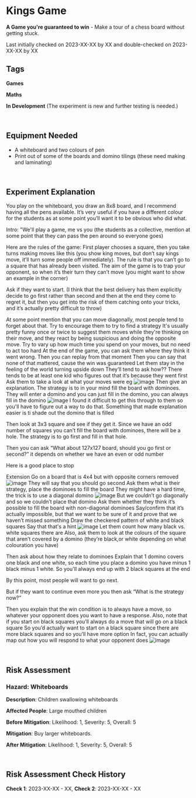 # Kings Game

**A Game you're guaranteed to win** - Make a tour of a chess board without getting stuck.

Last initially checked on 2023-XX-XX by XX and double-checked on 2023-XX-XX by XX

## Tags
<!--- Start Tags (DO NOT REMOVE THIS COMMENT) --->

**Games**

**Maths**

**In Development** (The experiment is new and further testing is needed.)

<!--- End Tags (DO NOT REMOVE THIS COMMENT) --->

<br/>

## Equipment Needed 
- A whiteboard and two colours of pen
- Print out of some of the boards and domino tilings (these need making and laminating)
<br/>

## Experiment Explanation 
You play on the whiteboard, you draw an 8x8 board, and I recommend having all the pens available. It’s very useful if you have a different colour for the students as at some point you’ll want it to be obvious who did what.

Intro: "We'll play a game, me vs you (the students as a collective, mention at some point that they can pass the pen around so everyone goes)

Here are the rules of the game: First player chooses a square, then you take turns making moves like this (you show king moves, but don’t say kings move, it’ll turn some people off immediately). The rule is that you can’t go to a square that has already been visited. The aim of the game is to trap your opponent, so when it’s their turn they can’t move (you might want to show an example in the corner)

Ask if they want to start. (I think that the best delivery has them explicitly decide to go first rather than second and then at the end they come to regret it, but then you get into the risk of them catching onto your tricks, and it’s actually pretty difficult to throw)

At some point mention that you can move diagonally, most people tend to forget about that.
Try to encourage them to try to find a strategy
It's usually pretty funny once or twice to suggest them moves while they're thinking on their move, and they react by being suspicious and doing the opposite move.
Try to vary up how much time you spend on your moves, but no need to act too hard
At the end of the game, you can ask them where they think it went wrong. Then you can replay from that moment
Then you can say that none of that mattered, cause the win was guaranteed
Let them stay in the feeling of the world turning upside down
They’ll tend to ask how?? There tends to be at least one kid who figures out that it’s because they went first
Ask them to take a look at what your moves were eg
![image](https://github.com/Cambridge-Hands-On-Science/Experiments/assets/13450866/7de4ce5a-0237-42ed-bf0a-c8b69a3351c4)
Then give an explanation. 
The strategy is to in your mind fill the board with dominoes. They will enter a domino and you can just fill in the domino, you can always fill in the domino
![image](https://github.com/Cambridge-Hands-On-Science/Experiments/assets/13450866/d1f7fef7-0890-45e0-b60d-555c5655be06)
I found it difficult to get this through to them so you'll have to figure out a way to do that. Something that made explanation easier is ti shade out the domino that is filled

Then look at 3x3 square and see if they get it. Since we have an odd number of squares you can’t fill the board with dominoes, there will be a hole. The strategy is to go first and fill in that hole.

Then you can ask “What about 127x127 board, should you go first or second?” it depends on whether we have an even or odd number

Here is a good place to stop

Extension
Go on a board that is 4x4 but with opposite corners removed
![image](https://github.com/Cambridge-Hands-On-Science/Experiments/assets/13450866/0dd3026e-e391-46e2-9169-9b1b5cc01580)
They will say that you should go second
Ask them what is their strategy, place the dominoes to fill the board
They might have a hard time, the trick is to use a diagonal domino
![image](https://github.com/Cambridge-Hands-On-Science/Experiments/assets/13450866/6d6025af-e33f-4509-8087-1c1db5c9acc1)
But we couldn’t go diagonally and so we couldn’t place that domino
Ask them whether they think it’s possible to fill the board with non-diagonal dominoes
Say/confirm that it’s actually impossible, but that we want to be sure of it and prove that we haven’t missed something
Draw the checkered pattern of white and black squares
Say that that's a hint
![image](https://github.com/Cambridge-Hands-On-Science/Experiments/assets/13450866/26084b40-df60-4bcc-9abc-2eb78ea962eb)
Let them count how many black vs. white squares there are
Also, ask them to look at the colours of the square that aren’t covered by a domino (they’re black,or white depending on what colouration you have)

Then ask about how they relate to dominoes
Explain that 1 domino covers one black and one white, so each time you place a domino you have minus 1 black minus 1 white. So you'll always end up with 2 black squares at the end

By this point, most people will want to go next.

But if they want to continue even more you then ask “What is the strategy now?”

Then you explain that the win condition is to always have a move, so whatever your opponent does you want to have a response.
Also, note that if you start on black squares you’ll always do a move that will go on a black square
So you’d actually want to start on a black square since there are more black squares and so you’ll have more option
In fact, you can actually map out how you will respond to what your opponent does
![image](https://github.com/Cambridge-Hands-On-Science/Experiments/assets/13450866/b2059f6d-942f-4f4a-98da-ca6e07af04c8)

<br/>

## Risk Assessment

### **Hazard**: Whiteboards

**Description**: Children swallowing whiteboards

**Affected People**: Large mouthed children

**Before Mitigation**: Likelihood: 1, Severity: 5, Overall: 5

**Mitigation**: Buy larger whiteboards.

**After Mitigation**: Likelihood: 1, Severity: 5, Overall: 5

<br/>

## Risk Assessment Check History 

**Check 1**: 2023-XX-XX - XX, **Check 2**: 2023-XX-XX - XX

